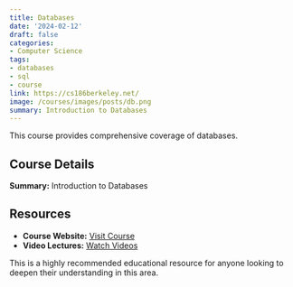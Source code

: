 ```yaml
---
title: Databases
date: '2024-02-12'
draft: false
categories:
- Computer Science
tags:
- databases
- sql
- course
link: https://cs186berkeley.net/
image: /courses/images/posts/db.png
summary: Introduction to Databases
---
```


This course provides comprehensive coverage of databases.

## Course Details

**Summary:** Introduction to Databases

## Resources

- **Course Website:** [Visit Course](https://cs186berkeley.net/)
- **Video Lectures:** [Watch Videos](https://redirect.invidious.io/user/CS186Berkeley/videos)

This is a highly recommended educational resource for anyone looking to deepen their understanding in this area.